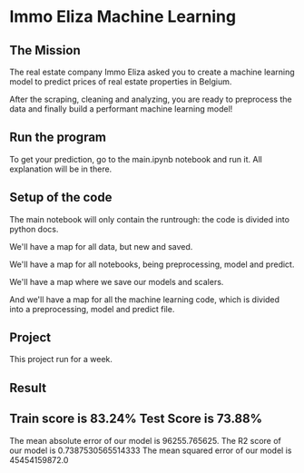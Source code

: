 # Immo Eliza Machine Learning

## The Mission
The real estate company Immo Eliza asked you to create a machine learning model to predict prices of real estate properties in Belgium.

After the scraping, cleaning and analyzing, you are ready to preprocess the data and finally build a performant machine learning model!

## Run the program
To get your prediction, go to the main.ipynb notebook and run it. All explanation will be in there.

## Setup of the code
The main notebook will only contain the runtrough: the code is divided into python docs.

We'll have a map for all data, but new and saved.

We'll have a map for all notebooks, being preprocessing, model and predict.

We'll have a map where we save our models and scalers.

And we'll have a map for all the machine learning code, which is divided into a preprocessing, model and predict file.

## Project
This project run for a week.

## Result
Train score is 83.24%
Test Score is 73.88%
---------------------------
The mean absolute error of our model is 96255.765625.
The R2 score of our model is 0.7387530565514333
The mean squared error of our model is 45454159872.0
